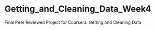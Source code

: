 # Getting_and_Cleaning_Data_Week4
Final Peer Reviewed Project for Coursera: Getting and Cleaning Data

